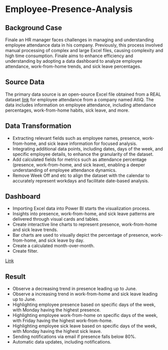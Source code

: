 # Employee-Presence-Analysis

## **Background Case**

Finale an HR manager faces challenges in managing and understanding employee attendance data in his company. Previously, this process involved manual processing of complex and large Excel files, causing complexity and high time consumption. Finale aims to enhance efficiency and understanding by adopting a data dashboard to analyze employee attendance, work-from-home trends, and sick leave percentages.

## **Source Data**

The primary data source is an open-source Excel file obtained from a REAL dataset [link](https://files.codebasics.io/uploads/resources/resume-project-data-analytics/Attendance%20Sheet%202022-2023_Masked.xlsx?Expires=1700505897&Signature=XH8gmUKHN-Wwz330JVmBsNwPtru3T-5SBMS0YKnLA2zBTtG9pVOL6TGJ3fEPWRdGem0zcj8hfrU9W3M4L~8iDu8-f1lOdgEJ8e0Lc53LfoYTdZJmxejP~-Slca3Kg4Uoh2N9WhqCUddvOUzejfz11s1P4558~CMWh2QlRV6Ec1IKRxGpqxs0bEcevo99J8~Xpd8JuKPv2IkACYQ8dwD9a4SYcYAHqcLkn-GDElg5D2II-5u-Jr1AghkbS7ZHoOHeQAcMLLjy5s~XOL5mjXyChBJne1muhj~JYDGeos-UbySGUeTKb3G6PbiUIoJyY2FPbzwIKytcIGescJEQtEdYWA__&Key-Pair-Id=K2RNEYYX7N2F8M) for employee attendance from a company named AtliQ. The data includes information on employee attendance, including attendance percentages, work-from-home habits, sick leave, and more.

## **Data Transformation**

- Extracting relevant fields such as employee names, presence, work-from-home, and sick leave information for focused analysis.
- Integrating additional data points, including dates, days of the week, and specific employee details, to enhance the granularity of the dataset.
- Add calculated fields for metrics such as attendance percentage (presence, work-from-home, and sick leave), enabling a deeper understanding of employee attendance dynamics.
- Remove Week Off and etc to align the dataset with the calendar to accurately represent workdays and facilitate date-based analysis.

## Dashboard

- Importing Excel data into Power BI starts the visualization process.
- Insights into presence, work-from-home, and sick leave patterns are delivered through visual cards and tables.
- Create interactive line charts to represent presence, work-from-home and sick leave trends.
- Bar charts are used to visually depict the percentage of presence, work-from-home, and sick leave by day.
- Create a calculated month-over-month.
- Create filter.

[Link](https://app.powerbi.com/reportEmbed?reportId=8557150d-3d9d-4076-9dea-1be9675002bd&autoAuth=true&ctid=3750697d-29e2-445d-afe9-19ea7c9da124)

## Result

- Observe a decreasing trend in presence leading up to June.
- Observe a increasing trend in work-from-home and sick leave leading up to June.
- Highlighting employee presence based on specific days of the week, with Monday having the highest presence.
- Highlighting employee work-from-home  on specific days of the week, with Friday having the highest work-from-home.
- Highlighting employee sick leave based on specific days of the week, with Monday having the highest sick leave.
- Sending notifications via email if presence falls below 80%.
- Automatic data updates, including notifications.
